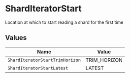 # ShardIteratorStart

Location at which to start reading a shard for the first time


## Values

| Name                            | Value                           |
| ------------------------------- | ------------------------------- |
| `ShardIteratorStartTrimHorizon` | TRIM_HORIZON                    |
| `ShardIteratorStartLatest`      | LATEST                          |